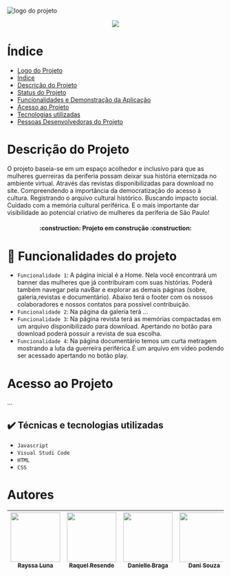 ![logo do projeto](imgs/fala-guerreira.jpeg)

<p align="center">

<img loading="lazy" src="http://img.shields.io/static/v1?label=STATUS&message=EM%20DESENVOLVIMENTO&color=GREEN&style=for-the-badge"/>
</p>

# Índice

- [Logo do Projeto](#Título-e-Imagem-de-capa)
- [Índice](#índice)
- [Descrição do Projeto](#descrição-do-projeto)
- [Status do Projeto](#status-do-Projeto)
- [Funcionalidades e Demonstração da Aplicação](#funcionalidades-e-demonstração-da-aplicação)
- [Acesso ao Projeto](#acesso-ao-projeto)
- [Tecnologias utilizadas](#tecnologias-utilizadas)
- [Pessoas Desenvolvedoras do Projeto](#pessoas-desenvolvedoras)

# Descrição do Projeto

O projeto baseia-se em um espaço acolhedor e inclusivo para que as mulheres guerreiras da periferia possam deixar sua história eternizada no ambiente virtual. Através das revistas disponibilizadas para download no site. Compreendendo a importância da democratização do acesso à cultura. Registrando o arquivo cultural histórico. Buscando impacto social. Cuidado com a memória cultural periférica. E o mais importante dar visibilidade ao potencial criativo de mulheres da periferia de São Paulo!

<h4 align="center"> 
    :construction:  Projeto em construção  :construction:
</h4>

# 🔨 Funcionalidades do projeto

- `Funcionalidade 1`: A página inicial é a Home. Nela você encontrará um banner das mulheres que já contribuíram com suas histórias. Poderá também navegar pela navBar e explorar as demais páginas (sobre, galeria,revistas e documentário). Abaixo terá o footer com os nossos colaboradores e nossos contatos para possível contribuição.
- `Funcionalidade 2`: Na página da galeria terá ...
- `Funcionalidade 3`: Na página revista terá as memórias compactadas em um arquivo disponibilizado para download. Apertando no botão para download poderá possuir a revista de sua escolha.
- `Funcionalidade 4`: Na página documentário temos um curta metragem mostrando a luta da guerreira periférica.É um arquivo em vídeo podendo ser acessado apertando no botão play.

# Acesso ao Projeto

...

## ✔️ Técnicas e tecnologias utilizadas

- `Javascript`
- `Visual Studi Code`
- `HTML`
- `CSS`

# Autores

| [<img loading="lazy" src="https://avatars.githubusercontent.com/u/146406676?v=4" width=115><br><sub>Rayssa Luna</sub>](https://github.com/rayssaluna) | [<img loading="lazy" src="https://avatars.githubusercontent.com/u/111981243?s=400&u=f2c9c7b68a0a25bece5a1fe2707b3f8862ee20db&v=4" width=115><br><sub>Raquel Resende</sub>](https://github.com/RaquelResende) | [<img loading="lazy" src="https://avatars.githubusercontent.com/u/144862878?v=4" width=115><br><sub>Danielle Braga</sub>](https://github.com/danifemsib) | [<img loading="lazy" src="https://avatars.githubusercontent.com/u/144566962?v=4" width=115><br><sub>Dani Souza</sub>](https://github.com/danisoulz) |
| :---------------------------------------------------------------------------------------------------------------------------------------------------: | :----------------------------------------------------------------------------------------------------------------------------------------------------------------------------------------------------------: | :------------------------------------------------------------------------------------------------------------------------------------------------------: | --------------------------------------------------------------------------------------------------------------------------------------------------- |
